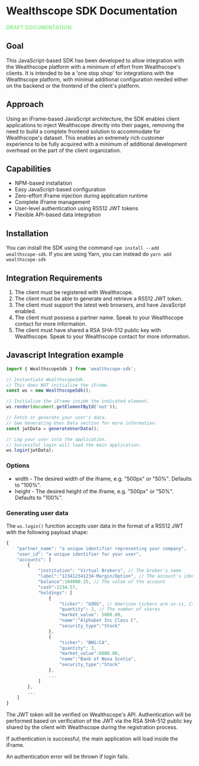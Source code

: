 # Wealthscope SDK Documentation

<b style="color: lightgreen">DRAFT DOCUMENTATION</b>

## Goal

This JavaScript-based SDK has been developed to allow integration with the Wealthscope platform with a minimum of effort from Wealthscope's clients. It is intended to be a 'one stop shop' for integrations with the Wealthscope platform, with minimal additional configuration needed either on the backend or the frontend of the client's platform.

## Approach

Using an iFrame-based JavaScript architecture, the SDK enables client applications to inject Wealthscope directly into their pages, removing the need to build a complete frontend solution to accommodate for Wealthscope's dataset. This enables an extremely rich customer experience to be fully acquired with a minimum of additional development overhead on the part of the client organization.


## Capabilities

* NPM-based installation
* Easy JavaScript-based configuration
* Zero-effort iFrame injection during application runtime
* Complete iFrame management
* User-level authentication using RS512 JWT tokens
* Flexible API-based data integration

## Installation

You can install the SDK using the command `npm install --add wealthscope-sdk`.
If you are using Yarn, you can instead do `yarn add wealthscope-sdk`

## Integration Requirements

1. The client must be registered with Wealthscope.
1. The client must be able to generate and retrieve a RS512 JWT token. 
1. The client must support the latest web browsers, and have JavaScript enabled.
1. The client must possess a partner name. Speak to your Wealthscope contact for more information.
1. The client must have shared a RSA SHA-512 public key with Wealthscope. Speak to your Wealthscope contact for more information.

## Javascript Integration example

```javascript
import { WealthscopeSdk } from 'wealthscope-sdk';

// Instantiate WealthscopeSdk. 
// This does NOT initialize the iFrame.
const ws = new WealthscopeSdk();

// Initialize the iFrame inside the indicated element.
ws.render(document.getElementById('out'));

// Fetch or generate your user's data.
// See Generating User Data section for more information.
const jwtData = generateUserData();

// Log your user into the application. 
// Successful login will load the main application.
ws.login(jwtData);
```

### Options

* width - The desired width of the iframe, e.g. "500px" or "50%". Defaults to "100%".
* height - The desired height of the iframe, e.g. "500px" or "50%". Defaults to "100%".

### Generating user data

The `ws.login()` function accepts user data in the format of a RS512 JWT with the following payload shape:

```javascript
{
    "partner_name": "a unique identifier representing your company",
    "user_id": "a unique identifier for your user",
    "accounts": [
        {
            "institution": "Virtual Brokers", // The broker's name
            "label":"123412341234-Margin/Option", // The account's identifier
            "balance":104000.25, // The value of the account
            "cash":1234.57,
            "holdings": [
                {
                    "ticker": "GOOG", // American tickers are as-is, Canadian ones must end with `:CA`
                    "quantity": 2, // The number of shares
                    "market_value": 5000.00,
                    "name":"Alphabet Inc Class C",
                    "security_type":"Stock"
                },
                {
                    "ticker": "BNS:CA",
                    "quantity": 3,
                    "market_value":6000.00,
                    "name":"Bank of Nova Scotia",
                    "security_type":"Stock"
                },
                ...
            ]
        },
        ...   
    ]
}
```

The JWT token will be verified on Wealthscope's API. Authentication will be performed based on verification of the JWT via the RSA SHA-512 public key shared by the client with Wealthscope during the registration process.

If authentication is successful, the main application will load inside the iFrame.

An authentication error will be thrown if login fails.

